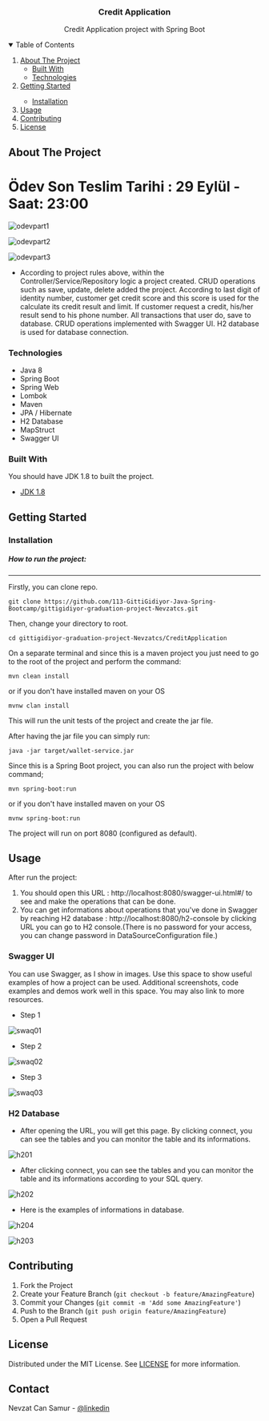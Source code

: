 

<h3 align="center">Credit Application</h3>

  <p align="center">
    Credit Application project with Spring Boot
    <br />

</p>
<!-- TABLE OF CONTENTS -->
<details open="open">
  <summary>Table of Contents</summary>
  <ol>
    <li>
      <a href="#about-the-project">About The Project</a>
      <ul>
        <li><a href="#built-with">Built With</a></li>
        <li><a href="#technologies">Technologies</a></li>
      </ul>
    </li>
    <li>
      <a href="#getting-started">Getting Started</a>
      <ul>
        <ul></ul>
        <li><a href="#installation">Installation</a></li>
</ul>
      </ul>
    </li>
    <li><a href="#usage">Usage</a></li>
    <li><a href="#contributing">Contributing</a></li>
    <li><a href="#license">License</a></li>
  </ol>
</details>



<!-- ABOUT THE PROJECT -->
## About The Project

# Ödev Son Teslim Tarihi : 29 Eylül - Saat: 23:00



![odevpart1](https://user-images.githubusercontent.com/45206582/133460137-dbd5583e-1ac9-426f-a6f0-abf5983f6fd6.PNG)


![odevpart2](https://user-images.githubusercontent.com/45206582/133460164-f0b61470-f3e9-49cb-8b0e-8ae9afb45e2e.PNG)


![odevpart3](https://user-images.githubusercontent.com/45206582/133460177-2e2e561e-e1ac-4c42-96a7-5bce51eb8228.PNG)
* According to project rules above, within the Controller/Service/Repository logic a project created. CRUD operations such as save, update, delete added the project. According to last digit of identity number, customer get credit score and this score is used for the calculate its credit result and limit. If customer request a credit, his/her result send to his phone number. All transactions that user do, save to database. CRUD operations implemented with Swagger UI. H2 database is used for database connection.


### Technologies
- Java 8
- Spring Boot
- Spring Web
- Lombok
- Maven
- JPA / Hibernate
- H2 Database
- MapStruct
- Swagger UI



### Built With

You should have JDK 1.8 to  built the project.
* [JDK 1.8](https://www.oracle.com/java/technologies/downloads/#java8)


<!-- GETTING STARTED -->
## Getting Started



### Installation

##### How to run the project:

-----------------------
Firstly, you can clone repo.

``` 
git clone https://github.com/113-GittiGidiyor-Java-Spring-Bootcamp/gittigidiyor-graduation-project-Nevzatcs.git 
```

Then, change your directory to root.

``` 
cd gittigidiyor-graduation-project-Nevzatcs/CreditApplication 
```

On a separate terminal and since this is a maven project you just need to go to the root of the project and perform the command:
```
mvn clean install
```
or if you don't have installed maven on your OS

```
mvnw clan install
```


This will run the unit tests of the project and create the jar file.

After having the jar file you can simply run:

```
java -jar target/wallet-service.jar
```

Since this is a Spring Boot project, you can also run the project with below command;
```
mvn spring-boot:run
```

or if you don't have installed maven on your OS
```
mvnw spring-boot:run
```

The project will run on port 8080 (configured as default).



<!-- USAGE EXAMPLES -->
## Usage
After run the project:
1. You should  open this URL : http://localhost:8080/swagger-ui.html#/ to see and make the operations that can be done.
2. You can get informations about operations that you've done in Swagger by reaching H2 database :  http://localhost:8080/h2-console by clicking URL you can go to H2 console.(There is no password for your access, you can change password in DataSourceConfiguration file.)

### Swagger UI
You can use Swagger, as I show in images.
Use this space to show useful examples of how a project can be used. Additional screenshots, code examples and demos work well in this space. You may also link to more resources.
* Step 1

![swaq01](https://user-images.githubusercontent.com/80898514/135250405-3a5fa845-5190-4e2c-aa7d-250e24c0e038.jpg)


* Step 2

![swaq02](https://user-images.githubusercontent.com/80898514/135250415-4415467d-1055-432e-b41c-fab1ee331b2f.jpg)


* Step 3

![swaq03](https://user-images.githubusercontent.com/80898514/135250430-f6d57022-d7ae-4219-acf4-8f9b373b9d2f.jpg)


### H2 Database
* After opening the URL, you will get this page. By clicking connect, you can see the tables and you can monitor the table and its informations.

![h201](https://user-images.githubusercontent.com/80898514/135250459-2322c95a-e6b0-4b8b-90c8-bb533b063737.jpg)


* After clicking connect, you can see the tables and you can monitor the table and its informations according to your SQL query.

![h202](https://user-images.githubusercontent.com/80898514/135250469-94e56a55-0cd4-4b00-94be-30bf183c84f7.jpg)


* Here is the examples of informations in database.

![h204](https://user-images.githubusercontent.com/80898514/135250659-66a330f3-5f7f-4e8f-a241-c826f42fbd11.jpg)


![h203](https://user-images.githubusercontent.com/80898514/135250664-76a6feef-a940-4386-a75d-7151dfe4ccfe.jpg)







<!-- CONTRIBUTING -->
## Contributing

1. Fork the Project
2. Create your Feature Branch (`git checkout -b feature/AmazingFeature`)
3. Commit your Changes (`git commit -m 'Add some AmazingFeature'`)
4. Push to the Branch (`git push origin feature/AmazingFeature`)
5. Open a Pull Request



<!-- LICENSE -->
## License

Distributed under the MIT License. See [LICENSE](https://github.com/113-GittiGidiyor-Java-Spring-Bootcamp/fourth-homework-Nevzatcs/blob/main/LICENSE) for more information.



<!-- CONTACT -->
## Contact

Nevzat Can Samur - [@linkedin](https://www.linkedin.com/in/nevzatcansamur/) 
